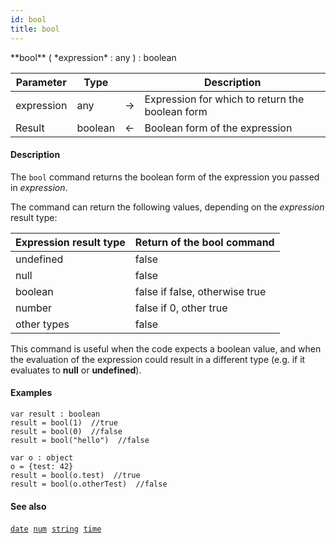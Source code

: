 ```yaml
---
id: bool
title: bool
---
```



<!-- REF #_command_.bool.Syntax -->**bool** ( *expression* : any ) : boolean<!-- END REF -->


<!-- REF #_command_.bool.Params -->
|Parameter|Type||Description|
|---------|--- |:---:|------|
|expression|any|&#8594;|Expression for which to return the boolean form|
|Result|boolean|&#8592;|Boolean form of the expression|
<!-- END REF -->

#### Description

The `bool` command <!-- REF #_command_.bool.Summary -->returns the boolean form of the expression you passed in *expression*<!-- END REF -->.

The command can return the following values, depending on the *expression* result type:

|Expression result type|Return of the bool command|
|:----|:----|
|undefined|false|
|null|false|
|boolean|false if false, otherwise true|
|number|false if 0, other true|
|other types|false|

This command is useful when the code expects a boolean value, and when the evaluation of the expression could result in a different type (e.g. if it evaluates to **null** or **undefined**).

#### Examples

```qs
var result : boolean
result = bool(1)  //true
result = bool(0)  //false
result = bool("hello")  //false

var o : object
o = {test: 42}
result = bool(o.test)  //true
result = bool(o.otherTest)  //false

```

#### See also

[`date`](date.md)&nbsp; 
[`num`](num.md)&nbsp; 
[`string`](string.md)&nbsp; 
[`time`](time.md)
